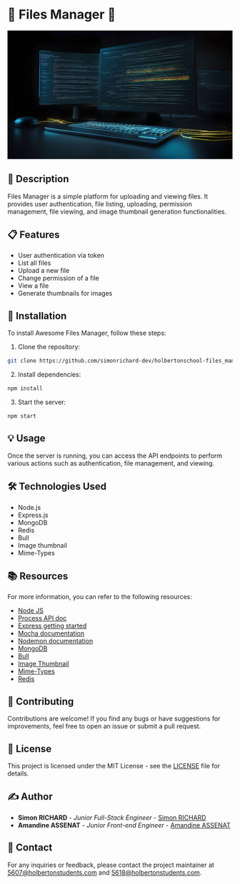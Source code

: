 # 🚀 Files Manager 📂

<img src="https://github.com/simonrichard-dev/holbertonschool-files_manager/blob/main/image/fotor-ai-20240402165519.jpg">

## 📝 Description
Files Manager is a simple platform for uploading and viewing files. It provides user authentication, file listing, uploading, permission management, file viewing, and image thumbnail generation functionalities.

## 📋 Features
- User authentication via token
- List all files
- Upload a new file
- Change permission of a file
- View a file
- Generate thumbnails for images

## 🔧 Installation
To install Awesome Files Manager, follow these steps:

1. Clone the repository:
```sh
git clone https://github.com/simonrichard-dev/holbertonschool-files_manager.git
```

2. Install dependencies:
```sh
npm install
```

3. Start the server:
```sh
npm start
```

## 💡 Usage
Once the server is running, you can access the API endpoints to perform various actions such as authentication, file management, and viewing.

## 🛠️ Technologies Used
- Node.js
- Express.js
- MongoDB
- Redis
- Bull
- Image thumbnail
- Mime-Types

## 📚 Resources
For more information, you can refer to the following resources:
- [Node JS](https://nodejs.org/en/learn/getting-started/introduction-to-nodejs)
- [Process API doc](https://node.readthedocs.io/en/latest/api/process/)
- [Express getting started](https://expressjs.com/en/starter/installing.html)
- [Mocha documentation](https://mochajs.org/)
- [Nodemon documentation](https://github.com/remy/nodemon#nodemon)
- [MongoDB](https://github.com/mongodb/node-mongodb-native)
- [Bull](https://github.com/OptimalBits/bull)
- [Image Thumbnail](https://www.npmjs.com/package/image-thumbnail)
- [Mime-Types](https://www.npmjs.com/package/mime-types)
- [Redis](https://github.com/redis/node-redis)

## 🤝 Contributing
Contributions are welcome! If you find any bugs or have suggestions for improvements, feel free to open an issue or submit a pull request.

## 📄 License
This project is licensed under the MIT License - see the [LICENSE](https://opensource.org/license/mit) file for details.

## ✍️ Author
- **Simon RICHARD** - *Junior Full-Stack Engineer* - [Simon RICHARD](https://www.linkedin.com/in/simonrichard-dev/)
- **Amandine ASSENAT** - *Junior Front-end Engineer* - [Amandine ASSENAT](https://www.linkedin.com/in/amandine-assenat-a90714251/)

## 📧 Contact
For any inquiries or feedback, please contact the project maintainer at 5607@holbertonstudents.com and 5618@holbertonstudents.com.